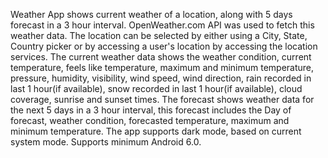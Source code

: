 Weather App shows current weather of a location, along with 5 days forecast in a 3 hour interval. OpenWeather.com API was used to fetch this weather data. 
The location can be selected by either using a City, State, Country picker or by accessing a user's location by accessing the location services.
The current weather data shows the weather condition, current temperature, feels like temperature, maximum and minimum temperature, pressure, humidity, visibility, wind speed, wind direction, rain recorded in last 1 hour(if available), snow recorded in last 1 hour(if available), cloud coverage, sunrise and sunset times.
The forecast shows weather data for the next 5 days in a 3 hour interval, this forecast includes the Day of forecast, weather condition, forecasted temperature, maximum and minimum temperature.
The app supports dark mode, based on current system mode.
Supports minimum Android 6.0.
